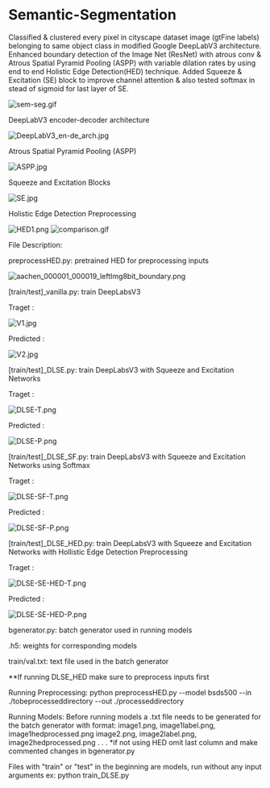 # Semantic-Segmentation
Classified &amp; clustered every pixel in cityscape dataset image (gtFine labels) belonging to same object class in modified Google DeepLabV3 architecture. Enhanced boundary detection of the Image Net (ResNet) with atrous conv &amp; Atrous Spatial Pyramid Pooling (ASPP) with variable dilation rates by using end to end Holistic Edge Detection(HED) technique. Added Squeeze &amp; Excitation (SE) block to improve channel attention &amp; also tested softmax in stead of sigmoid for last layer of SE.

![sem-seg.gif](https://github.com/SatishKumarAnbalagan/Semantic-Segmentation/blob/master/results/sem_seg.gif)

DeepLabV3 encoder-decoder architecture

![DeepLabV3_en-de_arch.jpg](https://github.com/SatishKumarAnbalagan/Semantic-Segmentation/blob/master/results/DeepLabV3_en-de_arch.jpg)

Atrous Spatial Pyramid Pooling (ASPP) 

![ASPP.jpg](https://github.com/SatishKumarAnbalagan/Semantic-Segmentation/blob/master/results/ASPP.jpg)

Squeeze and Excitation Blocks

![SE.jpg](https://github.com/SatishKumarAnbalagan/Semantic-Segmentation/blob/master/results/SE.jpg)

Holistic Edge Detection Preprocessing

![HED1.png](https://github.com/SatishKumarAnbalagan/Semantic-Segmentation/blob/master/results/HED1.png)
![comparison.gif](https://github.com/SatishKumarAnbalagan/Semantic-Segmentation/blob/master/results/comparison.gif)

File Description:

preprocessHED.py: pretrained HED for preprocessing inputs

![aachen_000001_000019_leftImg8bit_boundary.png](https://github.com/SatishKumarAnbalagan/Semantic-Segmentation/blob/master/results/aachen_000001_000019_leftImg8bit_boundary.png)

[train/test]_vanilla.py: train DeepLabsV3

Traget :

![V1.jpg](https://github.com/SatishKumarAnbalagan/Semantic-Segmentation/blob/master/results/V1.jpg)

Predicted :

![V2.jpg](https://github.com/SatishKumarAnbalagan/Semantic-Segmentation/blob/master/results/V2.jpg)

[train/test]_DLSE.py: train DeepLabsV3 with Squeeze and Excitation Networks

Traget :

![DLSE-T.png](https://github.com/SatishKumarAnbalagan/Semantic-Segmentation/blob/master/results/DLSE-T.png)

Predicted :

![DLSE-P.png](https://github.com/SatishKumarAnbalagan/Semantic-Segmentation/blob/master/results/DLSE-P.png)

[train/test]_DLSE_SF.py: train DeepLabsV3 with Squeeze and Excitation Networks using Softmax

Traget :

![DLSE-SF-T.png](https://github.com/SatishKumarAnbalagan/Semantic-Segmentation/blob/master/results/DLSE-SF-T.png)

Predicted :

![DLSE-SF-P.png](https://github.com/SatishKumarAnbalagan/Semantic-Segmentation/blob/master/results/DLSE-SF-P.png)

[train/test]_DLSE_HED.py: train DeepLabsV3 with Squeeze and Excitation Networks with Hollistic Edge Detection Preprocessing

Traget :

![DLSE-SE-HED-T.png](https://github.com/SatishKumarAnbalagan/Semantic-Segmentation/blob/master/results/DLSE-SE-HED-T.png)

Predicted :

![DLSE-SE-HED-P.png](https://github.com/SatishKumarAnbalagan/Semantic-Segmentation/blob/master/results/DLSE-SE-HED-P.png)

bgenerator.py: batch generator used in running models

.h5: weights for corresponding models

train/val.txt: text file used in the batch generator 

**If running DLSE_HED make sure to preprocess inputs first

Running Preprocessing:
python preprocessHED.py --model bsds500 --in ./tobeprocesseddirectory --out ./processeddirectory


Running Models:
Before running models a .txt file needs to be generated for the batch generator with format:
image1.png, image1label.png, image1hedprocessed.png
image2.png, image2label.png, image2hedprocessed.png
.
.
.
*if not using HED omit last column and make commented changes in bgenerator.py

Files with "train" or "test" in the beginning are models, run without any input arguments 
ex: python train_DLSE.py


